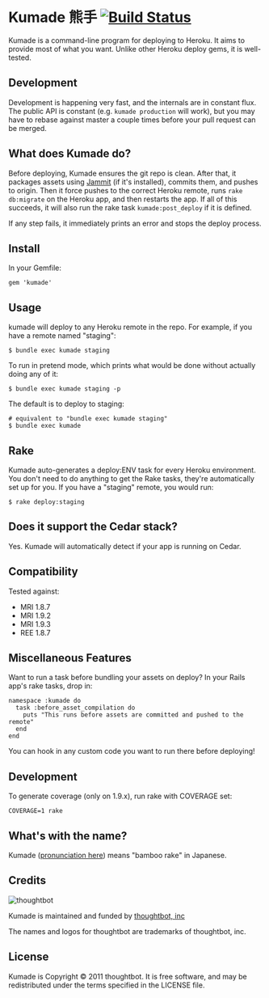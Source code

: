 # Kumade 熊手 [![Build Status](https://secure.travis-ci.org/thoughtbot/kumade.png)](http://travis-ci.org/thoughtbot/kumade)
Kumade is a command-line program  for deploying to Heroku. It aims to
provide most of what you want. Unlike other Heroku deploy gems, it is
well-tested.

## Development
Development is happening very fast, and the internals are in constant flux. The
public API is constant (e.g. `kumade production` will work), but you may have to
rebase against master a couple times before your pull request can be merged.

## What does Kumade do?
Before deploying, Kumade ensures the git repo is clean.
After that, it packages assets using
[Jammit](http://documentcloud.github.com/jammit/) (if it's installed), commits
them, and pushes to origin.
Then it force pushes to the correct Heroku remote, runs `rake db:migrate` on the
Heroku app, and then restarts the app.  If all of this succeeds, it will
also run the rake task `kumade:post_deploy` if it is defined.

If any step fails, it immediately prints an error and stops the deploy
process.

## Install
In your Gemfile:

    gem 'kumade'

## Usage

kumade will deploy to any Heroku remote in the repo.
For example, if you have a remote named "staging":

    $ bundle exec kumade staging

To run in pretend mode, which prints what would be done without actually doing
any of it:

    $ bundle exec kumade staging -p

The default is to deploy to staging:

    # equivalent to "bundle exec kumade staging"
    $ bundle exec kumade

## Rake

Kumade auto-generates a deploy:ENV task for every Heroku environment. You don't
need to do anything to get the Rake tasks, they're automatically set up for you.
If you have a "staging" remote, you would run:

    $ rake deploy:staging

## Does it support the Cedar stack?

Yes. Kumade will automatically detect if your app is running on Cedar.

## Compatibility

Tested against:

* MRI 1.8.7
* MRI 1.9.2
* MRI 1.9.3
* REE 1.8.7

## Miscellaneous Features

Want to run a task before bundling your assets on deploy? In your Rails app's rake tasks, drop in:

    namespace :kumade do
      task :before_asset_compilation do
        puts "This runs before assets are committed and pushed to the remote"
      end
    end

You can hook in any custom code you want to run there before deploying!

## Development
To generate coverage (only on 1.9.x), run rake with COVERAGE set:

    COVERAGE=1 rake

## What's with the name?

Kumade ([pronunciation here](http://translate.google.com/#ja|en|熊手)) means
"bamboo rake" in Japanese.

## Credits

![thoughtbot](http://thoughtbot.com/images/tm/logo.png)

Kumade is maintained and funded by [thoughtbot, inc](http://thoughtbot.com/community)

The names and logos for thoughtbot are trademarks of thoughtbot, inc.

## License

Kumade is Copyright © 2011 thoughtbot. It is free software, and may be redistributed under the terms specified in the LICENSE file.
